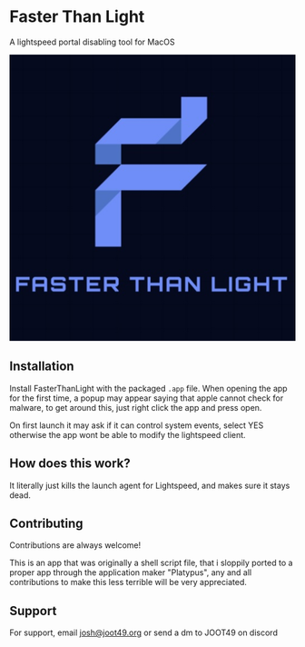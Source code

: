 
# Faster Than Light

A lightspeed portal disabling tool for MacOS 


![Logo](https://github.com/JOOT49/FasterThanLight/blob/main/AppIcon.jpg?raw=true)


## Installation

Install FasterThanLight with the packaged ```.app``` file. When opening the app for the first time, a popup may appear saying that apple cannot check for malware, to get around this, just right click the app and press open. 

On first launch it may ask if it can control system events, select YES otherwise the app wont be able to modify the lightspeed client.


## How does this work?

It literally just kills the launch agent for Lightspeed, and makes sure it stays dead.


## Contributing

Contributions are always welcome!

This is an app that was originally a shell script file, that i sloppily ported to a proper app through the application maker "Platypus", any and all contributions to make this less terrible will be very appreciated.




## Support

For support, email josh@joot49.org or send a dm to JOOT49 on discord
